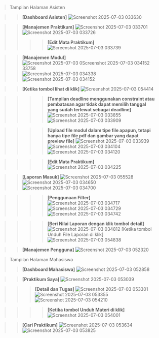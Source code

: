 > Tampilan Halaman Asisten

>> **[Dashboard Asisten]**
![Screenshot 2025-07-03 033630](https://github.com/user-attachments/assets/a12f7f5b-9341-487d-9d91-7b86815cdc6b)



>> **[Manajemen Praktikum]**
![Screenshot 2025-07-03 033701](https://github.com/user-attachments/assets/d073678f-9cd8-4c26-9327-49b16fece55a)
![Screenshot 2025-07-03 033726](https://github.com/user-attachments/assets/0784f443-b443-40ab-9838-1076a88194b1)
>>>> **[Edit Mata Praktikum]**
![Screenshot 2025-07-03 033739](https://github.com/user-attachments/assets/db5392c2-6369-46aa-9bd0-94b50ff09ebc)



>> **[Manajemen Modul]**
![Screenshot 2025-07-03 0![Screenshot 2025-07-03 034152](https://github.com/user-attachments/assets/dc46020a-d9c3-4013-a958-c9575c1265e9)
33758](https://github.com/user-attachments/assets/2aafc774-b1e1-4ce0-a16b-feb0380c103b)
![Screenshot 2025-07-03 034338](https://github.com/user-attachments/assets/2445b24c-e040-48a0-81c1-446aa246c2fb)
![Screenshot 2025-07-03 034152](https://github.com/user-attachments/assets/dd7fa65e-5917-4ff3-9b7a-b415c49cef78)

>> **[Ketika tombol lihat di klik]**
![Screenshot 2025-07-03 054414](https://github.com/user-attachments/assets/6fca1152-7e2c-43e0-9429-4d40dc5e4024)

>>>> **[Tampilan deadline menggunakan constraint atau pembatasan agar tidak dapat memilih tanggal yang sudah terlewat sebagai deadline]**
![Screenshot 2025-07-03 033855](https://github.com/user-attachments/assets/70639ae5-5315-40d5-ae9f-879ee1a954e3)
![Screenshot 2025-07-03 033909](https://github.com/user-attachments/assets/1eb1690a-a2c4-4c80-924f-198396e3cbbb)

>>>> **[Upload file modul dalam tipe file apapun, tetapi hanya tipe file pdf dan gambar yang dapat preview file]**
![Screenshot 2025-07-03 033939](https://github.com/user-attachments/assets/ab30a41f-fb14-4854-bab2-a605872c39ee)
![Screenshot 2025-07-03 034104](https://github.com/user-attachments/assets/68a8fbb0-f641-4746-bb6e-12d584fc6d39)
![Screenshot 2025-07-03 034120](https://github.com/user-attachments/assets/8be18874-5a58-447d-bcf7-f1b67622e291)

>>>> **[Edit Mata Praktikum]**
![Screenshot 2025-07-03 034225](https://github.com/user-attachments/assets/8a1b39dc-b189-478e-969c-04353cfd53e0)



>> **[Laporan Masuk]**
![Screenshot 2025-07-03 055528](https://github.com/user-attachments/assets/bab99418-95cb-47ee-86e1-7bbafe159e3b)
![Screenshot 2025-07-03 034650](https://github.com/user-attachments/assets/8a8a34f7-ba94-4bbf-86ae-363788b4f6cf)
![Screenshot 2025-07-03 034700](https://github.com/user-attachments/assets/92ed0866-2206-4755-922d-0c5cc879222a)

>>>> **[Penggunaan Filter]**
![Screenshot 2025-07-03 034717](https://github.com/user-attachments/assets/4a13c445-10e7-44f9-b611-9b8b12be7c4b)
![Screenshot 2025-07-03 034729](https://github.com/user-attachments/assets/46bd4324-7954-4fc8-a4df-8a9ef1ddc4b5)
![Screenshot 2025-07-03 034742](https://github.com/user-attachments/assets/cf0cadce-2892-46ff-ae00-9d7885c1c301)

>>>> **[Beri Nilai Laporan dengan klik tombol detail]**
![Screenshot 2025-07-03 034812](https://github.com/user-attachments/assets/edfdd403-22af-4d44-b722-3c989edfe27b)
[Ketika tombol Unduh File Laporan di klik]
![Screenshot 2025-07-03 054838](https://github.com/user-attachments/assets/c2b37561-731f-4d1b-9867-e1094f60b6af)

>> **[Manajemen Pengguna]**
![Screenshot 2025-07-03 052320](https://github.com/user-attachments/assets/9a07376c-02e4-4148-b5f0-eb0f0e932d1c)




> Tampilan Halaman Mahasiswa
>> **[Dashboard Mahasiswa]**
![Screenshot 2025-07-03 052858](https://github.com/user-attachments/assets/3752be76-adef-4c4e-8bc6-9c55ae608970)



>> **[Praktikum Saya]**
![Screenshot 2025-07-03 053039](https://github.com/user-attachments/assets/d99651fc-005f-412f-9d68-f446c812e369)

>>> **[Detail dan Tugas]**
![Screenshot 2025-07-03 053301](https://github.com/user-attachments/assets/205e4ac4-114e-43e4-bb4e-152924df1417)
![Screenshot 2025-07-03 053355](https://github.com/user-attachments/assets/7b68eae7-cddd-4539-a1fd-6f5a982f665a)
![Screenshot 2025-07-03 054210](https://github.com/user-attachments/assets/e10aaef3-efd0-49d6-8370-3e2e9c606e48)

>>>> **[Ketika tombol Unduh Materi di klik]**
![Screenshot 2025-07-03 054001](https://github.com/user-attachments/assets/f40dae0f-d886-4428-a16c-fe74bc1933a4)



>> **[Cari Praktikum]**
![Screenshot 2025-07-03 053634](https://github.com/user-attachments/assets/2a495cb5-3d81-4297-92be-661dfef76421)
![Screenshot 2025-07-03 053825](https://github.com/user-attachments/assets/8d442dea-2c59-42d4-94bd-81b0d024359c)
